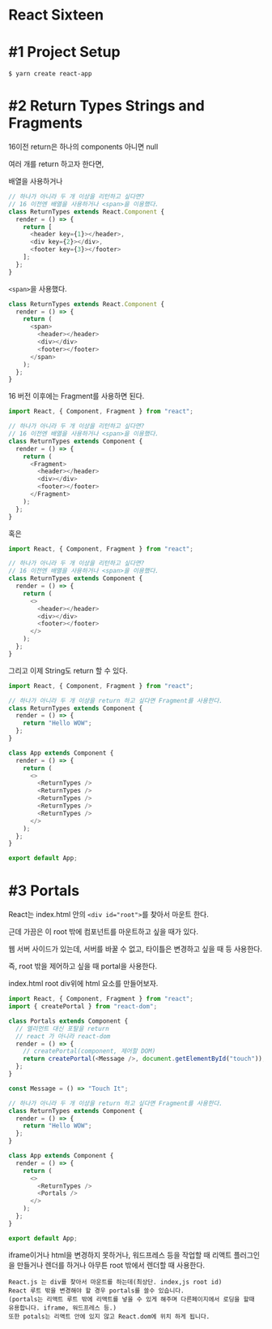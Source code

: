# React Sixteen

# #1 Project Setup

```shell
$ yarn create react-app
```

# #2 Return Types Strings and Fragments

16이전 return은 하나의 components 아니면 null

여러 개를 return 하고자 한다면,

배열을 사용하거나
```js
// 하나가 아니라 두 개 이상을 리턴하고 싶다면?
// 16 이전엔 배열을 사용하거나 <span>을 이용했다.
class ReturnTypes extends React.Component {
  render = () => {
    return [
      <header key={1}></header>,
      <div key={2}></div>,
      <footer key={3}></footer>
    ];
  };
}
```
`<span>`을 사용했다.
```js
class ReturnTypes extends React.Component {
  render = () => {
    return (
      <span>
        <header></header>
        <div></div>
        <footer></footer>
      </span>
    );
  };
}
```

16 버전 이후에는 Fragment를 사용하면 된다.

```js
import React, { Component, Fragment } from "react";

// 하나가 아니라 두 개 이상을 리턴하고 싶다면?
// 16 이전엔 배열을 사용하거나 <span>을 이용했다.
class ReturnTypes extends Component {
  render = () => {
    return (
      <Fragment>
        <header></header>
        <div></div>
        <footer></footer>
      </Fragment>
    );
  };
}
```
혹은
```js
import React, { Component, Fragment } from "react";

// 하나가 아니라 두 개 이상을 리턴하고 싶다면?
// 16 이전엔 배열을 사용하거나 <span>을 이용했다.
class ReturnTypes extends Component {
  render = () => {
    return (
      <>
        <header></header>
        <div></div>
        <footer></footer>
      </>
    );
  };
}
```

그리고 이제 String도 return 할 수 있다.

```js
import React, { Component, Fragment } from "react";

// 하나가 아니라 두 개 이상을 return 하고 싶다면 Fragment를 사용한다.
class ReturnTypes extends Component {
  render = () => {
    return "Hello WOW";
  };
}

class App extends Component {
  render = () => {
    return (
      <>
        <ReturnTypes />
        <ReturnTypes />
        <ReturnTypes />
        <ReturnTypes />
        <ReturnTypes />
      </>
    );
  };
}

export default App;
```

# #3 Portals

React는 index.html 안의 `<div id="root">`를 찾아서 마운트 한다.

근데 가끔은 이 root 밖에 컴포넌트를 마운트하고 싶을 때가 있다.

웹 서버 사이드가 있는데, 서버를 바꿀 수 없고, 타이틀은 변경하고 싶을 때 등 사용한다. 

즉, root 밖을 제어하고 싶을 때 portal을 사용한다.

index.html root div위에 html 요소를 만들어보자.

```js
import React, { Component, Fragment } from "react";
import { createPortal } from "react-dom";

class Portals extends Component {
  // 엘리먼트 대신 포탈을 return
  // react 가 아니라 react-dom
  render = () => {
    // createPortal(component, 제어할 DOM)
    return createPortal(<Message />, document.getElementById("touch"));
  };
}

const Message = () => "Touch It";

// 하나가 아니라 두 개 이상을 return 하고 싶다면 Fragment를 사용한다.
class ReturnTypes extends Component {
  render = () => {
    return "Hello WOW";
  };
}

class App extends Component {
  render = () => {
    return (
      <>
        <ReturnTypes />
        <Portals />
      </>
    );
  };
}

export default App;
```

iframe이거나 html을 변경하지 못하거나, 워드프레스 등을 작업할 때 리액트 플러그인을 만들거나 렌더를 하거나 아무튼 root 밖에서 렌더할 때 사용한다. 

```
React.js 는 div를 찾아서 마운트를 하는데(최상단. index,js root id)
React 루트 밖을 변경해야 할 경우 portals를 쓸수 있습니다.
(portals는 리액트 루트 밖에 리액트를 넣을 수 있게 해주며 다른페이지에서 로딩을 할때 유용합니다. iframe, 워드프레스 등.)
또한 potals는 리액트 안에 있지 않고 React.dom에 위치 하게 됩니다.
```